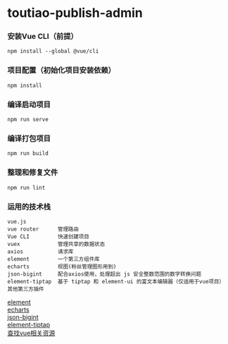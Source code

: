 # toutiao-publish-admin

### 安装Vue CLI（前提）
```
npm install --global @vue/cli
```

### 项目配置（初始化项目安装依赖）
```
npm install
```

### 编译启动项目
```
npm run serve
```

### 编译打包项目
```
npm run build
```

### 整理和修复文件
```
npm run lint
```

### 运用的技术栈
```
vue.js
vue router      管理路由
Vue CLI         快速创建项目
vuex            管理共享的数据状态
axios           请求库
element         一个第三方组件库
echarts         视图(粉丝管理图形用到)
json-bigint     配合axios使用，处理超出 js 安全整数范围的数字转换问题
element-tiptap  基于 tiptap 和 element-ui 的富文本编辑器（仅适用于vue项目）
其他第三方插件
```
[element](https://element.eleme.cn/#/zh-CN)     
[echarts](https://echarts.apache.org/examples/zh/index.html#chart-type-line)  
[json-bigint](https://github.com/sidorares/json-bigint)  
[element-tiptap](https://github.com/Leecason/element-tiptap/blob/master/README_ZH.md)  
[查找vue相关资源](https://github.com/vuejs/awesome-vue)  
